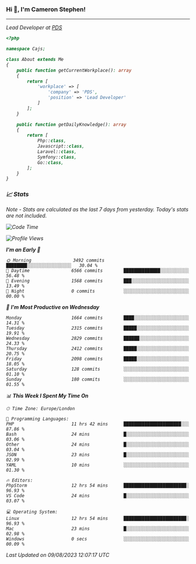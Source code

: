 ### Hi 👋, I'm Cameron Stephen!
<hr>
<p><em>Lead Developer at <a href="https://prindatasolutions.co.uk">PDS</a></p>


```php
<?php

namespace Cajs;

class About extends Me
{
    public function getCurrentWorkplace(): array
    {
        return [
            'workplace' => [
                'company' => 'PDS',
                'position' => 'Lead Developer'
            ]
        ];
    }

    public function getDailyKnowledge(): array
    {
        return [
            Php::class,
            Javascript::class,
            Laravel::class,
            Symfony::class,
            Go::class,
        ];
    }
}
```

### 📈 Stats
<p><em>Note - Stats are calculated as the last 7 days from yesterday. Today's stats are not included.</em></p>


<!--START_SECTION:waka-->
![Code Time](http://img.shields.io/badge/Code%20Time-3%2C480%20hrs%2055%20mins-blue)

![Profile Views](http://img.shields.io/badge/Profile%20Views-0-blue)

**I'm an Early 🐤** 

```text
🌞 Morning                3492 commits        ████████░░░░░░░░░░░░░░░░░   30.04 % 
🌆 Daytime                6566 commits        ██████████████░░░░░░░░░░░   56.48 % 
🌃 Evening                1568 commits        ███░░░░░░░░░░░░░░░░░░░░░░   13.49 % 
🌙 Night                  0 commits           ░░░░░░░░░░░░░░░░░░░░░░░░░   00.00 % 
```
📅 **I'm Most Productive on Wednesday** 

```text
Monday                   1664 commits        ████░░░░░░░░░░░░░░░░░░░░░   14.31 % 
Tuesday                  2315 commits        █████░░░░░░░░░░░░░░░░░░░░   19.91 % 
Wednesday                2829 commits        ██████░░░░░░░░░░░░░░░░░░░   24.33 % 
Thursday                 2412 commits        █████░░░░░░░░░░░░░░░░░░░░   20.75 % 
Friday                   2098 commits        █████░░░░░░░░░░░░░░░░░░░░   18.05 % 
Saturday                 128 commits         ░░░░░░░░░░░░░░░░░░░░░░░░░   01.10 % 
Sunday                   180 commits         ░░░░░░░░░░░░░░░░░░░░░░░░░   01.55 % 
```


📊 **This Week I Spent My Time On** 

```text
🕑︎ Time Zone: Europe/London

💬 Programming Languages: 
PHP                      11 hrs 42 mins      ██████████████████████░░░   87.86 % 
Bash                     24 mins             █░░░░░░░░░░░░░░░░░░░░░░░░   03.06 % 
Other                    24 mins             █░░░░░░░░░░░░░░░░░░░░░░░░   03.04 % 
JSON                     23 mins             █░░░░░░░░░░░░░░░░░░░░░░░░   02.99 % 
YAML                     10 mins             ░░░░░░░░░░░░░░░░░░░░░░░░░   01.30 % 

🔥 Editors: 
PhpStorm                 12 hrs 54 mins      ████████████████████████░   96.93 % 
VS Code                  24 mins             █░░░░░░░░░░░░░░░░░░░░░░░░   03.07 % 

💻 Operating System: 
Linux                    12 hrs 54 mins      ████████████████████████░   96.93 % 
Mac                      23 mins             █░░░░░░░░░░░░░░░░░░░░░░░░   02.98 % 
Windows                  0 secs              ░░░░░░░░░░░░░░░░░░░░░░░░░   00.09 % 
```


 Last Updated on 09/08/2023 12:07:17 UTC
<!--END_SECTION:waka-->
